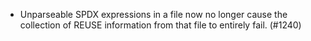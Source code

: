 - Unparseable SPDX expressions in a file now no longer cause the collection of
  REUSE information from that file to entirely fail. (#1240)
